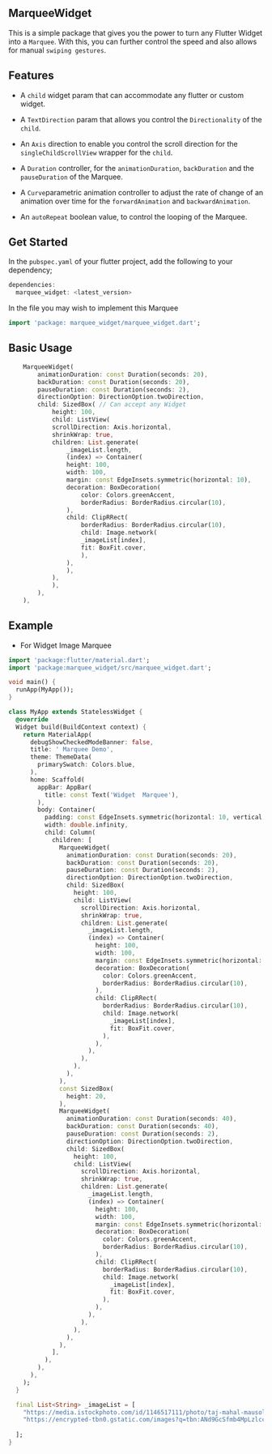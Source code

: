 ## MarqueeWidget

This is a simple package that gives you the power to turn any Flutter Widget into a `Marquee`. With this, you can further control the speed and also allows for manual `swiping gestures`.




## Features

- A `child` widget param that can accommodate any flutter or custom widget.

- A `TextDirection` param that allows you control the `Directionality` of the `child`.

- An `Axis` direction to enable you control the scroll direction for the `singleChildScrollView` wrapper for the `child`.

- A `Duration` controller, for the `animationDuration`, `backDuration` and the `pauseDuration` of the Marquee.

- A `Curve`parametric animation controller to adjust the rate of change of an animation over time for the `forwardAnimation` and `backwardAnimation`.

- An `autoRepeat` boolean value, to control the looping of the Marquee.


## Get Started

In the `pubspec.yaml` of your flutter project, add the following to your dependency;

```dart
dependencies:
  marquee_widget: <latest_version>
```
In the file you may wish to implement this Marquee

```dart
import 'package: marquee_widget/marquee_widget.dart';
```


## Basic Usage

```dart
    MarqueeWidget(
        animationDuration: const Duration(seconds: 20),
        backDuration: const Duration(seconds: 20),
        pauseDuration: const Duration(seconds: 2),
        directionOption: DirectionOption.twoDirection,
        child: SizedBox( // Can accept any Widget
            height: 100,
            child: ListView(
            scrollDirection: Axis.horizontal,
            shrinkWrap: true,
            children: List.generate(
                _imageList.length,
                (index) => Container(
                height: 100,
                width: 100,
                margin: const EdgeInsets.symmetric(horizontal: 10),
                decoration: BoxDecoration(
                    color: Colors.greenAccent,
                    borderRadius: BorderRadius.circular(10),
                ),
                child: ClipRRect(
                    borderRadius: BorderRadius.circular(10),
                    child: Image.network(
                    _imageList[index],
                    fit: BoxFit.cover,
                    ),
                ),
                ),
            ),
            ),
        ),
    ),
```


## Example

- For Widget Image Marquee
```dart
import 'package:flutter/material.dart';
import 'package:marquee_widget/src/marquee_widget.dart';

void main() {
  runApp(MyApp());
}

class MyApp extends StatelessWidget {
  @override
  Widget build(BuildContext context) {
    return MaterialApp(
      debugShowCheckedModeBanner: false,
      title: ' Marquee Demo',
      theme: ThemeData(
        primarySwatch: Colors.blue,
      ),
      home: Scaffold(
        appBar: AppBar(
          title: const Text('Widget  Marquee'),
        ),
        body: Container(
          padding: const EdgeInsets.symmetric(horizontal: 10, vertical: 10),
          width: double.infinity,
          child: Column(
            children: [
              MarqueeWidget(
                animationDuration: const Duration(seconds: 20),
                backDuration: const Duration(seconds: 20),
                pauseDuration: const Duration(seconds: 2),
                directionOption: DirectionOption.twoDirection,
                child: SizedBox(
                  height: 100,
                  child: ListView(
                    scrollDirection: Axis.horizontal,
                    shrinkWrap: true,
                    children: List.generate(
                      _imageList.length,
                      (index) => Container(
                        height: 100,
                        width: 100,
                        margin: const EdgeInsets.symmetric(horizontal: 10),
                        decoration: BoxDecoration(
                          color: Colors.greenAccent,
                          borderRadius: BorderRadius.circular(10),
                        ),
                        child: ClipRRect(
                          borderRadius: BorderRadius.circular(10),
                          child: Image.network(
                            _imageList[index],
                            fit: BoxFit.cover,
                          ),
                        ),
                      ),
                    ),
                  ),
                ),
              ),
              const SizedBox(
                height: 20,
              ),
              MarqueeWidget(
                animationDuration: const Duration(seconds: 40),
                backDuration: const Duration(seconds: 40),
                pauseDuration: const Duration(seconds: 2),
                directionOption: DirectionOption.twoDirection,
                child: SizedBox(
                  height: 100,
                  child: ListView(
                    scrollDirection: Axis.horizontal,
                    shrinkWrap: true,
                    children: List.generate(
                      _imageList.length,
                      (index) => Container(
                        height: 100,
                        width: 100,
                        margin: const EdgeInsets.symmetric(horizontal: 10),
                        decoration: BoxDecoration(
                          color: Colors.greenAccent,
                          borderRadius: BorderRadius.circular(10),
                        ),
                        child: ClipRRect(
                          borderRadius: BorderRadius.circular(10),
                          child: Image.network(
                            _imageList[index],
                            fit: BoxFit.cover,
                          ),
                        ),
                      ),
                    ),
                  ),
                ),
              ),
            ],
          ),
        ),
      ),
    );
  }

  final List<String> _imageList = [
    "https://media.istockphoto.com/id/1146517111/photo/taj-mahal-mausoleum-in-agra.jpg?s=612x612&w=0&k=20&c=vcIjhwUrNyjoKbGbAQ5sOcEzDUgOfCsm9ySmJ8gNeRk=",
    "https://encrypted-tbn0.gstatic.com/images?q=tbn:ANd9GcSfmb4MpLzlccjigLtvQNuUpSI6L1oOpfUXsg&s"
    
  ];
}

```